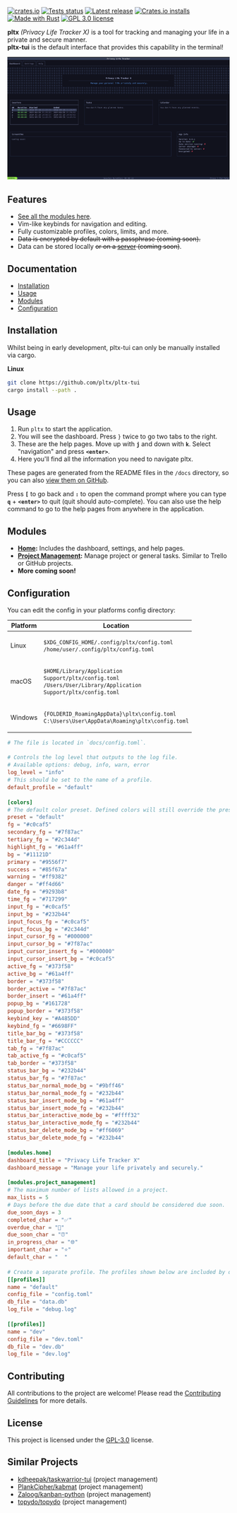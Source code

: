 
<!--
DON'T CONTRIBUTE TO THIS FILE!
This file is generated by `build.rs` from `docs/REPO_README.md`, which is the file to edit to change the README.
-->

[![crates.io](https://img.shields.io/crates/v/pltx.svg)](https://crates.io/crates/pltx)
[![Tests status](https://github.com/pltx/pltx-tui/actions/workflows/tests.yaml/badge.svg?branch=main)](https://github.com/pltx/pltx-tui/actions)
[![Latest release](https://img.shields.io/github/v/tag/pltx/pltx-tui?label=Release)](https://github.com/pltx/pltx-tui/releases)
[![Crates.io installs](https://img.shields.io/crates/d/pltx?label=cargo%20installs)](https://crates.io/crates/pltx)
[![Made with Rust](https://img.shields.io/badge/Made%20with-Rust-1f425f.svg)](https://www.rust-lang.org/)
[![GPL 3.0 license](https://img.shields.io/badge/License-GPL_3.0-blue.svg)](/LICENSE)

**pltx** _(Privacy Life Tracker X)_ is a tool for tracking and managing your life in a private and secure manner.<br>
**pltx-tui** is the default interface that provides this capability in the terminal!

![pltx-tui preview](./.github/assets/preview.png)

## Features

- [See all the modules here](#modules).
- Vim-like keybinds for navigation and editing.
- Fully customizable profiles, colors, limits, and more.
- ~~Data is encrypted by default with a passphrase (coming soon).~~
- Data can be stored locally ~~or on a [server](https://github.com/pltx/server) (coming soon)~~.

## Documentation

- [Installation](#installation)
- [Usage](#usage)
- [Modules](#modules)
- [Configuration](#configuration)

## Installation

Whilst being in early development, pltx-tui can only be manually installed via cargo.

**Linux**

```sh
git clone https://github.com/pltx/pltx-tui
cargo install --path .
```

## Usage

1. Run `pltx` to start the application.
2. You will see the dashboard. Press `}` twice to go two tabs to the right.
3. These are the help pages. Move up with **`j`** and down with **`k`**. Select "navigation" and press **`<enter>`**.
4. Here you'll find all the information you need to navigate pltx.

These pages are generated from the README files in the `/docs` directory, so you can also [view them on GitHub](https://github.com/pltx/pltx-tui/blob/main/docs).

Press **`[`** to go back and **`:`** to open the command prompt where you can type **`q`** + **`<enter>`** to quit (quit should auto-complete). You can also use the help command to go to the help pages from anywhere in the application.

## Modules

- **[Home](./docs/home.md):** Includes the dashboard, settings, and help pages.
- **[Project Management](./docs/project-management.md):** Manage project or general tasks. Similar to Trello or GitHub projects.
- **More coming soon!**

## Configuration

You can edit the config in your platforms config directory:

| Platform | Location                                                                                                                                            |
| -------- | --------------------------------------------------------------------------------------------------------------------------------------------------- |
| Linux    | <pre><code>$XDG_CONFIG_HOME/.config/pltx/config.toml</code><br><code>/home/user/.config/pltx/config.toml</code></pre>                               |
| macOS    | <pre><code>$HOME/Library/Application Support/pltx/config.toml</code><br><code>/Users/User/Library/Application Support/pltx/config.toml</code></pre> |
| Windows  | <pre><code>{FOLDERID_RoamingAppData}\pltx\config.toml</code><br><code>C:\Users\User\AppData\Roaming\pltx\config.toml</code></pre>                   |

```toml
# The file is located in `docs/config.toml`.

# Controls the log level that outputs to the log file.
# Available options: debug, info, warn, error
log_level = "info"
# This should be set to the name of a profile.
default_profile = "default"

[colors]
# The default color preset. Defined colors will still override the preset colors.
preset = "default"
fg = "#c0caf5"
secondary_fg = "#7f87ac"
tertiary_fg = "#2c344d"
highlight_fg = "#61a4ff"
bg = "#11121D"
primary = "#9556f7"
success = "#85f67a"
warning = "#ff9382"
danger = "#ff4d66"
date_fg = "#9293b8"
time_fg = "#717299"
input_fg = "#c0caf5"
input_bg = "#232b44"
input_focus_fg = "#c0caf5"
input_focus_bg = "#2c344d"
input_cursor_fg = "#000000"
input_cursor_bg = "#7f87ac"
input_cursor_insert_fg = "#000000"
input_cursor_insert_bg = "#c0caf5"
active_fg = "#373f58"
active_bg = "#61a4ff"
border = "#373f58"
border_active = "#7f87ac"
border_insert = "#61a4ff"
popup_bg = "#161728"
popup_border = "#373f58"
keybind_key = "#A485DD"
keybind_fg = "#6698FF"
title_bar_bg = "#373f58"
title_bar_fg = "#CCCCCC"
tab_fg = "#7f87ac"
tab_active_fg = "#c0caf5"
tab_border = "#373f58"
status_bar_bg = "#232b44"
status_bar_fg = "#7f87ac"
status_bar_normal_mode_bg = "#9bff46"
status_bar_normal_mode_fg = "#232b44"
status_bar_insert_mode_bg = "#61a4ff"
status_bar_insert_mode_fg = "#232b44"
status_bar_interactive_mode_bg = "#ffff32"
status_bar_interactive_mode_fg = "#232b44"
status_bar_delete_mode_bg = "#ff6069"
status_bar_delete_mode_fg = "#232b44"

[modules.home]
dashboard_title = "Privacy Life Tracker X"
dashboard_message = "Manage your life privately and securely."

[modules.project_management]
# The maximum number of lists allowed in a project.
max_lists = 5
# Days before the due date that a card should be considered due soon.
due_soon_days = 3
completed_char = "✅"
overdue_char = "🚫"
due_soon_char = "⏰"
in_progress_char = "🌐"
important_char = "⭐"
default_char = "  "

# Create a separate profile. The profiles shown below are included by default. You can override it by changing the values or create new ones entirely.
[[profiles]]
name = "default"
config_file = "config.toml"
db_file = "data.db"
log_file = "debug.log"

[[profiles]]
name = "dev"
config_file = "dev.toml"
db_file = "dev.db"
log_file = "dev.log"

```

## Contributing

All contributions to the project are welcome! Please read the [Contributing Guidelines](/CONTRIBUTING.md) for more details.

## License

This project is licensed under the [GPL-3.0](./LICENSE) license.

## Similar Projects

- [kdheepak/taskwarrior-tui](https://github.com/kdheepak/taskwarrior-tui) (project management)
- [PlankCipher/kabmat](https://github.com/PlankCipher/kabmat) (project management)
- [Zaloog/kanban-python](https://github.com/Zaloog/kanban-python) (project management)
- [topydo/topydo](https://github.com/topydo/topydo) (project management)

